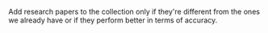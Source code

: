 Add research papers to the collection only if they're different from the ones we already have or if they perform better in terms of accuracy.
